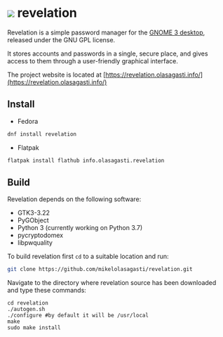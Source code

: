 # <img src="https://revelation.olasagasti.info/static/revelation.svg" /> revelation
Revelation is a simple password manager for the [GNOME 3 desktop](https://www.gnome.org/), released under the GNU GPL license. 

It stores accounts and passwords in a single, secure place, and gives access to them through a user-friendly graphical interface.

The project website is located at [https://revelation.olasagasti.info/](https://revelation.olasagasti.info/)

## Install

- Fedora

```bash
dnf install revelation
```

- Flatpak

```bash
flatpak install flathub info.olasagasti.revelation
```

## Build

Revelation depends on the following software:

- GTK3-3.22
- PyGObject
- Python 3 (currently working on Python 3.7)
- pycryptodomex
- libpwquality

To build revelation first `cd` to a suitable location and run:

```bash
git clone https://github.com/mikelolasagasti/revelation.git
```

Navigate to the directory where revelation source has been downloaded and type these commands:

```
cd revelation
./autogen.sh
./configure #by default it will be /usr/local
make
sudo make install
```
